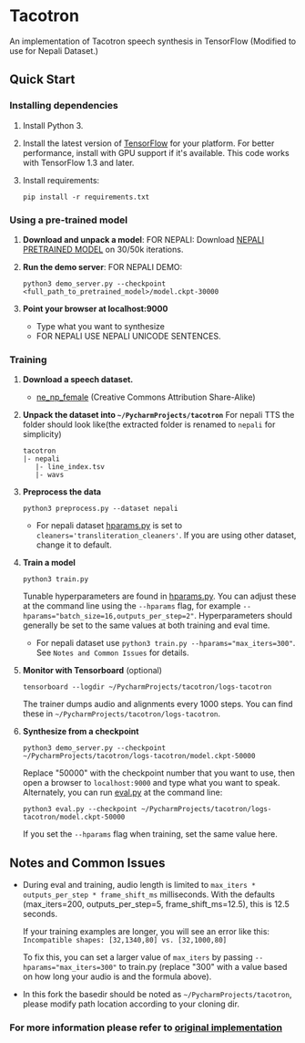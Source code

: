 # Tacotron

An implementation of Tacotron speech synthesis in TensorFlow (Modified to use for Nepali Dataset.)

## Quick Start

### Installing dependencies

1. Install Python 3.

2. Install the latest version of [TensorFlow](https://www.tensorflow.org/install/) for your platform. For better
   performance, install with GPU support if it's available. This code works with TensorFlow 1.3 and later.

3. Install requirements:
   ```
   pip install -r requirements.txt
   ```


### Using a pre-trained model

1. **Download and unpack a model**:
   FOR NEPALI:
   Download [NEPALI PRETRAINED MODEL](https://drive.google.com/open?id=1P6tyIYZiTG2_6wPim4IRGZrNEYadJrU6) on 30/50k iterations.

2. **Run the demo server**:
   FOR NEPALI DEMO:
   ```
   python3 demo_server.py --checkpoint <full_path_to_pretrained_model>/model.ckpt-30000
    ```

3. **Point your browser at localhost:9000**
   * Type what you want to synthesize
   * FOR NEPALI USE NEPALI UNICODE SENTENCES.

### Training
1. **Download a speech dataset.**

    * [ne_np_female](https://research.google/tools/datasets/nepali-tts/) (Creative Commons Attribution Share-Alike)

2. **Unpack the dataset into `~/PycharmProjects/tacotron`**
   For nepali TTS the folder should look like(the extracted folder is renamed to `nepali` for simplicity)
      ```
   tacotron
     |- nepali
         |- line_index.tsv
         |- wavs
   ```

3. **Preprocess the data**
   ```
   python3 preprocess.py --dataset nepali
   ```
     * For nepali dataset [hparams.py](hparams.py) is set to `cleaners='transliteration_cleaners'`. 
      If you are using other dataset, change it to default. 

4. **Train a model**
   ```
   python3 train.py
   ```

   Tunable hyperparameters are found in [hparams.py](hparams.py). You can adjust these at the command
   line using the `--hparams` flag, for example `--hparams="batch_size=16,outputs_per_step=2"`.
   Hyperparameters should generally be set to the same values at both training and eval time.
   
   * For nepali dataset use `python3 train.py --hparams="max_iters=300"`. See `Notes and Common Issues` for details.


5. **Monitor with Tensorboard** (optional)
   ```
   tensorboard --logdir ~/PycharmProjects/tacotron/logs-tacotron
   ```

   The trainer dumps audio and alignments every 1000 steps. You can find these in
   `~/PycharmProjects/tacotron/logs-tacotron`.

6. **Synthesize from a checkpoint**
   ```
   python3 demo_server.py --checkpoint ~/PycharmProjects/tacotron/logs-tacotron/model.ckpt-50000
   ```
   Replace "50000" with the checkpoint number that you want to use, then open a browser
   to `localhost:9000` and type what you want to speak. Alternately, you can
   run [eval.py](eval.py) at the command line:
   ```
   python3 eval.py --checkpoint ~/PycharmProjects/tacotron/logs-tacotron/model.ckpt-50000
   ```
   If you set the `--hparams` flag when training, set the same value here.


## Notes and Common Issues
    
  * During eval and training, audio length is limited to `max_iters * outputs_per_step * frame_shift_ms`
    milliseconds. With the defaults (max_iters=200, outputs_per_step=5, frame_shift_ms=12.5), this is
    12.5 seconds.
    
    If your training examples are longer, you will see an error like this:
    `Incompatible shapes: [32,1340,80] vs. [32,1000,80]`
    
    To fix this, you can set a larger value of `max_iters` by passing `--hparams="max_iters=300"` to
    train.py (replace "300" with a value based on how long your audio is and the formula above).

  * In this fork the basedir should be noted as `~/PycharmProjects/tacotron`, please modify path location according to your cloning dir.

### For more information please refer to [original implementation](https://github.com/keithito/tacotron)
  
